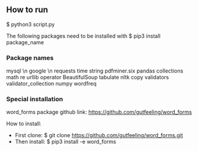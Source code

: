 ## How to run

$ python3 script.py

The following packages need to be installed  with $ pip3 install package_name

### Package names
mysql \n
google \n
requests
time
string
pdfminer.six
pandas
collections
math
re
urllib
operator
BeautifulSoup
tabulate
nltk
copy
validators
validator_collection
numpy
wordfreq

### Special installation
word_forms package
github link: https://github.com/gutfeeling/word_forms

How to install:
- First clone:
$ git clone https://github.com/gutfeeling/word_forms.git
- Then install:
$ pip3 install -e word_forms
